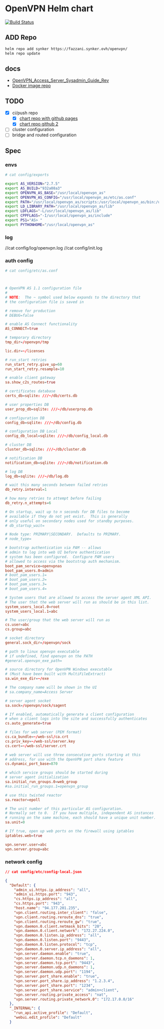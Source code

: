 # OpenVPN Helm chart

[![Build Status](https://dev.azure.com/fazzaniheni/openvpn/_apis/build/status/Fazzani.openvpn?branchName=master)](https://dev.azure.com/fazzaniheni/openvpn/_build/latest?definitionId=4&branchName=master)


## ADD Repo

```bash
helm repo add synker https://fazzani.synker.ovh/openvpn/
helm repo update
```

## docs

- [OpenVPN_Access_Server_Sysadmin_Guide_Rev](https://openvpn.net/images/pdf/OpenVPN_Access_Server_Sysadmin_Guide_Rev.pdf)
- [Docker image repo](https://github.com/linuxserver/docker-openvpn-as)

## TODO

- [x] ci/push repo
  - [x] [chart repo with github pages](helm_repo_github_doc)
  - [x] [chart repo github 2](helm_repo_github_doc2)
- [ ] cluster configuration
- [ ] bridge and routed configuration

## Spec

### envs

```sh
# cat config/exports

export AS_VERSION="2.7.5"
export AS_BUILD="932a08a3"
export OPENVPN_AS_BASE="/usr/local/openvpn_as"
export OPENVPN_AS_CONFIG="/usr/local/openvpn_as/etc/as.conf"
export PATH="/usr/local/openvpn_as/scripts:/usr/local/openvpn_as/bin:/usr/local/openvpn_as/sbin:$PATH"
export LD_LIBRARY_PATH="/usr/local/openvpn_as/lib"
export LDFLAGS="-L/usr/local/openvpn_as/lib"
export CPPFLAGS="-I/usr/local/openvpn_as/include"
export PS1="AS> "
export PYTHONHOME="/usr/local/openvpn_as"
```

### log

//cat config/log/openvpn.log
//cat config/init.log

### auth config

```conf
# cat config/etc/as.conf



# OpenVPN AS 1.1 configuration file
#
# NOTE:  The ~ symbol used below expands to the directory that
# the configuration file is saved in

# remove for production
# DEBUG=false

# enable AS Connect functionality
AS_CONNECT=true

# temporary directory
tmp_dir=/openvpn/tmp

lic.dir=~/licenses

# run_start retries
run_start_retry.give_up=60
run_start_retry.resample=10

# enable client gateway
sa.show_c2s_routes=true

# certificates database
certs_db=sqlite: ///~/db/certs.db

# user properties DB
user_prop_db=sqlite: ///~/db/userprop.db

# configuration DB
config_db=sqlite: ///~/db/config.db

# configuration DB Local
config_db_local=sqlite: ///~/db/config_local.db

# cluster DB
cluster_db=sqlite: ///~/db/cluster.db

# notification DB
notification_db=sqlite: ///~/db/notification.db

# log DB
log_db=sqlite: ///~/db/log.db

# wait this many seconds between failed retries
db_retry.interval=1

# how many retries to attempt before failing
db_retry.n_attempts=6

# On startup, wait up to n seconds for DB files to become
# available if they do not yet exist.  This is generally
# only useful on secondary nodes used for standby purposes.
# db_startup_wait=

# Node type: PRIMARY|SECONDARY.  Defaults to PRIMARY.
# node_type=

# bootstrap authentication via PAM -- allows
# admin to log into web UI before authentication
# system has been configured.  Configure PAM users
# allowed to access via the bootstrap auth mechanism.
boot_pam_service=openvpnas
boot_pam_users.0=admin
# boot_pam_users.1=
# boot_pam_users.2=
# boot_pam_users.3=
# boot_pam_users.4=

# System users that are allowed to access the server agent XML API.
# The user that the web server will run as should be in this list.
system_users_local.0=root
system_users_local.1=abc

# The user/group that the web server will run as
cs.user=abc
cs.group=abc

# socket directory
general.sock_dir=/openvpn/sock

# path to linux openvpn executable
# if undefined, find openvpn on the PATH
#general.openvpn_exe_path=

# source directory for OpenVPN Windows executable
# (Must have been built with MultiFileExtract)
sa.win_exe_dir=~/exe

# The company name will be shown in the UI
# sa.company_name=Access Server

# server agent socket
sa.sock=/openvpn/sock/sagent

# If enabled, automatically generate a client configuration
# when a client logs into the site and successfully authenticates
cs.auto_generate=true

# files for web server (PEM format)
cs.ca_bundle=~/web-ssl/ca.crt
cs.priv_key=~/web-ssl/server.key
cs.cert=~/web-ssl/server.crt

# web server will use three consecutive ports starting at this
# address, for use with the OpenVPN port share feature
cs.dynamic_port_base=870

# which service groups should be started during
# server agent initialization
sa.initial_run_groups.0=web_group
#sa.initial_run_groups.1=openvpn_group

# use this twisted reactor
sa.reactor=epoll

# The unit number of this particular AS configuration.
# Normally set to 0.  If you have multiple, independent AS instances
# running on the same machine, each should have a unique unit number.
sa.unit=0

# If true, open up web ports on the firewall using iptables
iptables.web=true

vpn.server.user=abc
vpn.server.group=abc
```

### network config

```json
// cat config/etc/config-local.json

{
  "Default": {
    "admin_ui.https.ip_address": "all",
    "admin_ui.https.port": "943",
    "cs.https.ip_address": "all",
    "cs.https.port": "943",
    "host.name": "94.177.201.235",
    "vpn.client.routing.inter_client": "false",
    "vpn.client.routing.reroute_dns": "true",
    "vpn.client.routing.reroute_gw": "true",
    "vpn.daemon.0.client.netmask_bits": "20",
    "vpn.daemon.0.client.network": "172.27.224.0",
    "vpn.daemon.0.listen.ip_address": "all",
    "vpn.daemon.0.listen.port": "9443",
    "vpn.daemon.0.listen.protocol": "tcp",
    "vpn.daemon.0.server.ip_address": "all",
    "vpn.server.daemon.enable": "true",
    "vpn.server.daemon.tcp.n_daemons": 1,
    "vpn.server.daemon.tcp.port": "9443",
    "vpn.server.daemon.udp.n_daemons": 1,
    "vpn.server.daemon.udp.port": "1194",
    "vpn.server.port_share.enable": "true",
    "vpn.server.port_share.ip_address": "1.2.3.4",
    "vpn.server.port_share.port": "1234",
    "vpn.server.port_share.service": "admin+client",
    "vpn.server.routing.private_access": "nat",
    "vpn.server.routing.private_network.0": "172.17.0.0/16"
  },
  "_INTERNAL": {
    "run_api.active_profile": "Default",
    "webui.edit_profile": "Default"
  }
```

[helm_repo_github_doc]:https://www.jacobtomlinson.co.uk/posts/2019/how-to-create-a-helm-chart-repository-with-chartpress-travis-ci-github-pages-and-jekyll/
[helm_repo_github_doc2]:https://medium.com/@mattiaperi/create-a-public-helm-chart-repository-with-github-pages-49b180dbb417